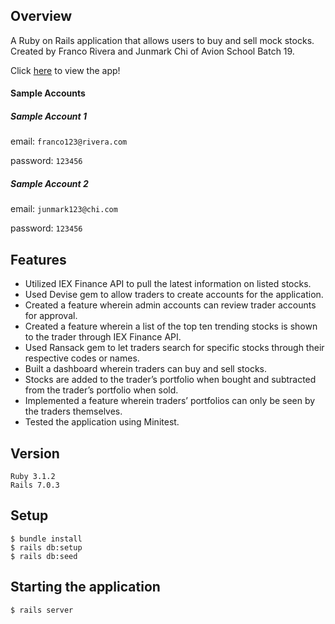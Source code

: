 ## Overview
A Ruby on Rails application that allows users to buy and sell mock stocks. 
Created by Franco Rivera and Junmark Chi of Avion School Batch 19.

Click [here](http://avion-stock-trading-app.herokuapp.com/) to view the app!

#### Sample Accounts
##### Sample Account 1
email: `franco123@rivera.com`

password: `123456`

##### Sample Account 2
email: `junmark123@chi.com`

password: `123456`

## Features
* Utilized IEX Finance API to pull the latest information on listed stocks.
* Used Devise gem to allow traders to create accounts for the application.
* Created a feature wherein admin accounts can review trader accounts for approval.
* Created a feature wherein a list of the top ten trending stocks is shown to the trader through IEX Finance API.
* Used Ransack gem to let traders search for specific stocks through their respective codes or names.
* Built a dashboard wherein traders can buy and sell stocks.
* Stocks are added to the trader’s portfolio when bought and subtracted from the trader’s portfolio when sold.
* Implemented a feature wherein traders’ portfolios can only be seen by the traders themselves.
* Tested the application using Minitest.

## Version
```
Ruby 3.1.2
Rails 7.0.3
```

## Setup
```
$ bundle install
$ rails db:setup
$ rails db:seed
```

## Starting the application
```
$ rails server
```

